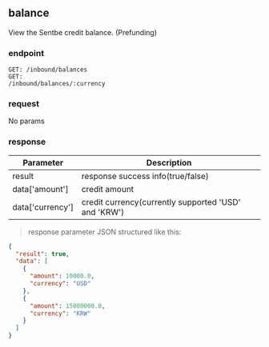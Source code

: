 ## balance

View the Sentbe credit balance. (Prefunding)

### endpoint
<code>GET: /inbound/balances</code><br/>
<code>GET: /inbound/balances/:currency</code>

### request
No params

### response
Parameter | Description
--------- | -----------
result | response success info(true/false)
data['amount'] | credit amount
data['currency'] | credit currency(currently supported 'USD' and 'KRW')

> response parameter JSON structured like this:

```json
{
  "result": true,
  "data": [
    {
      "amount": 10000.0,
      "currency": "USD"
    },
    {
      "amount": 15000000.0,
      "currency": "KRW"
    }
  ]
}
```
